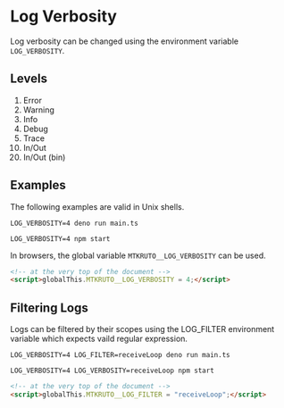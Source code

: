 # Log Verbosity

Log verbosity can be changed using the environment variable `LOG_VERBOSITY`.

## Levels

<ol>
  <li>Error</li>
  <li>Warning</li>
  <li>Info</li>
  <li>Debug</li>
  <li>Trace</li>
  <li value="10">In/Out</li>
  <li value="20">In/Out (bin)</li>
</ol>

## Examples

The following examples are valid in Unix shells.

```shell
LOG_VERBOSITY=4 deno run main.ts
```

```shell
LOG_VERBOSITY=4 npm start
```

In browsers, the global variable `MTKRUTO__LOG_VERBOSITY` can be used.

```html
<!-- at the very top of the document -->
<script>globalThis.MTKRUTO__LOG_VERBOSITY = 4;</script>
```

## Filtering Logs

Logs can be filtered by their scopes using the LOG_FILTER environment variable
which expects vaild regular expression.

```shell
LOG_VERBOSITY=4 LOG_FILTER=receiveLoop deno run main.ts
```

```shell
LOG_VERBOSITY=4 LOG_VERBOSITY=receiveLoop npm start
```

```html
<!-- at the very top of the document -->
<script>globalThis.MTKRUTO__LOG_FILTER = "receiveLoop";</script>
```
